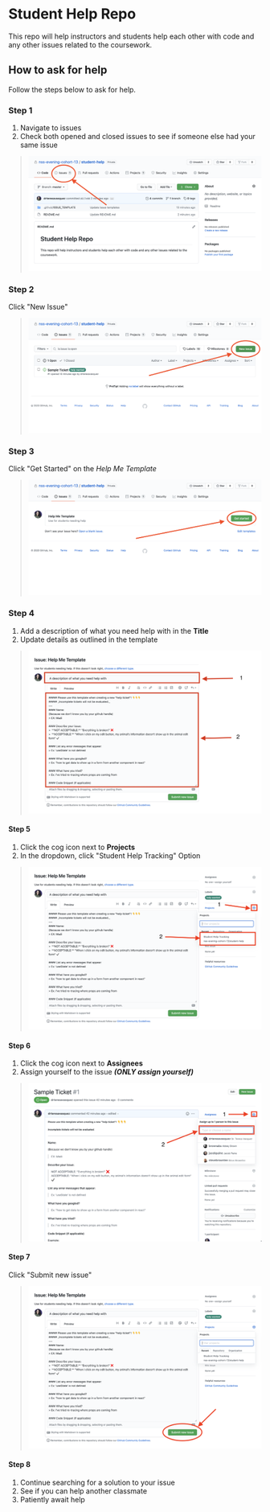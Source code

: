 # Student Help Repo

This repo will help instructors and students help each other with code and any other issues related to the coursework.

## How to ask for help

Follow the steps below to ask for help. 

### Step 1
1. Navigate to issues
2. Check both opened and closed issues to see if someone else had your same issue
> ![Issues](./assets/navigate-to-issues.png)

### Step 2
Click "New Issue"
> ![Issues](./assets/click-new-issue.png)

### Step 3
Click "Get Started" on the _Help Me Template_
> ![Issues](./assets/click-get-started.png)

### Step 4
1. Add a description of what you need help with in the **Title**
1. Update details as outlined in the template
> ![Issues](./assets/step4.png)

#### Step 5
1. Click the cog icon next to **Projects**
1. In the dropdown, click "Student Help Tracking" Option
> ![Issues](./assets/step5.png)

#### Step 6
1. Click the cog icon next to **Assignees**
1. Assign yourself to the issue _**(ONLY assign yourself)**_
> ![Issues](./assets/step7.png)

#### Step 7
Click "Submit new issue"
> ![Issues](./assets/step6.png)

#### Step 8
1. Continue searching for a solution to your issue
1. See if you can help another classmate
1. Patiently await help



